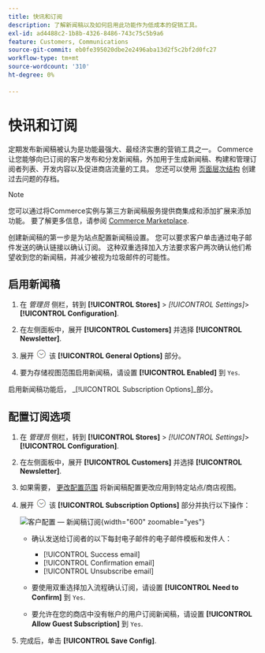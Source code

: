 ```yaml
---
title: 快讯和订阅
description: 了解新闻稿以及如何启用此功能作为低成本的促销工具。
exl-id: ad4488c2-1b8b-4326-8486-743c75c5b9a6
feature: Customers, Communications
source-git-commit: eb0fe395020dbe2e2496aba13d2f5c2bf2d0fc27
workflow-type: tm+mt
source-wordcount: '310'
ht-degree: 0%

---
```


# 快讯和订阅

定期发布新闻稿被认为是功能最强大、最经济实惠的营销工具之一。 Commerce让您能够向已订阅的客户发布和分发新闻稿，外加用于生成新闻稿、构建和管理订阅者列表、开发内容以及促进商店流量的工具。 您还可以使用 [页面层次结构](../content-design/page-hierarchy.md) 创建过去问题的存档。

>[!NOTE]
>
>您可以通过将Commerce实例与第三方新闻稿服务提供商集成和添加扩展来添加功能。 要了解更多信息，请参阅 [Commerce Marketplace](../getting-started/commerce-marketplace.md).

创建新闻稿的第一步是为站点配置新闻稿设置。 您可以要求客户单击通过电子邮件发送的确认链接以确认订阅。 这种双重选择加入方法要求客户两次确认他们希望收到您的新闻稿，并减少被视为垃圾邮件的可能性。

## 启用新闻稿

1. 在 _管理员_ 侧栏，转到 **[!UICONTROL Stores]** > _[!UICONTROL Settings]_>**[!UICONTROL Configuration]**.

1. 在左侧面板中，展开 **[!UICONTROL Customers]** 并选择 **[!UICONTROL Newsletter]**.

1. 展开 ![扩展选择器](../assets/icon-display-expand.png) 该 **[!UICONTROL General Options]** 部分。

1. 要为存储视图范围启用新闻稿，请设置 **[!UICONTROL Enabled]** 到 `Yes`.

启用新闻稿功能后， _[!UICONTROL Subscription Options]_部分。

## 配置订阅选项

1. 在 _管理员_ 侧栏，转到 **[!UICONTROL Stores]** > _[!UICONTROL Settings]_>**[!UICONTROL Configuration]**.

1. 在左侧面板中，展开 **[!UICONTROL Customers]** 并选择 **[!UICONTROL Newsletter]**.

1. 如果需要， [更改配置范围](../getting-started/websites-stores-views.md#scope-settings) 将新闻稿配置更改应用到特定站点/商店视图。

1. 展开 ![扩展选择器](../assets/icon-display-expand.png) 该 **[!UICONTROL Subscription Options]** 部分并执行以下操作：

   ![客户配置 — 新闻稿订阅](../configuration-reference/customers/assets/newsletter-subscription-options.png){width="600" zoomable="yes"}

   - 确认发送给订阅者的以下每封电子邮件的电子邮件模板和发件人：

      - [!UICONTROL Success email]
      - [!UICONTROL Confirmation email]
      - [!UICONTROL Unsubscribe email]

   - 要使用双重选择加入流程确认订阅，请设置 **[!UICONTROL Need to Confirm]** 到 `Yes`.

   - 要允许在您的商店中没有帐户的用户订阅新闻稿，请设置 **[!UICONTROL Allow Guest Subscription]** 到 `Yes`.

1. 完成后，单击 **[!UICONTROL Save Config]**.
